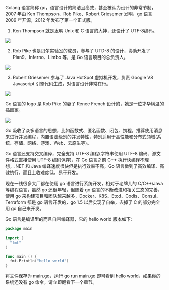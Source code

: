 Golang 语言简称 go，语言设计的简洁且高效，甚至被认为设计的非常节制，2007 年由 Ken Thompson、Rob Pike、Robert Griesemer 发明，go 语言 2009 年开源，2012 年发布了第一个正式版。

1. Ken Thompson 就是发明 Unix 和 C 语言的大神，还设计了 UTF-8编码。

![](https://develop-developer.oss-cn-hangzhou.aliyuncs.com/images/kx5BnmXzJ6KgsLfe8-63rb59CqlIEUTSipCyaw0MzZ.jpg?x-oss-process=style/txt-water)

2. Rob Pike 也是贝尔实验室的成员，参与了 UTD-8 的设计，协助开发了 Plan9、Inferno、Limbo 等，是 Go 语言项目的总负责人。

![](https://develop-developer.oss-cn-hangzhou.aliyuncs.com/images/hMcsLT574fuyjfYMH-uUu1yEItrN41zSxdZc6j40Ly.jpg?x-oss-process=style/txt-water)

3. Robert Griesemer 参与了 Java HotSpot 虚拟机开发，负责 Google V8 Javascript 引擎代码生成，对语言设计非常在行。

![](https://develop-developer.oss-cn-hangzhou.aliyuncs.com/images/jje3Ma7aTJN9Kd8yX--ekXeU5XSXZLDzwfG9PUiGrd.jpg?x-oss-process=style/txt-water)

Go 语言的 logo 是 Rob Pike 的妻子 Renee French 设计的，她是一位才华横溢的插画家。

![](https://develop-developer.oss-cn-hangzhou.aliyuncs.com/images/cTYNmirJjSALJopHZ-GoLkdMR7_i9-rP25DAVhb9mR.jpg?x-oss-process=style/txt-water)

Go 吸收了众多语言的思想，比如函数式、匿名函数、闭包、携程，推荐使用消息来进行并发编程，内置语法级别的并发特性，特别适用于高性能和分布式领域(系统、存储、网络、游戏、Web、云原生等)。

Go 语言还支持交叉编译，完全支持 UTF-8 编程(字符串使用 UTF-8 编码、源文件格式直接使用 UTF-8 编码保存)，在 Go 语言之前 C++ 执行快编译不理想，.NET 和 Java 编译速度很快但是执行效率不高，Go 语言做到了高效编译、高效执行，而且上收难度低，易于开发。

现在一线很多大厂都在使用 go 语言进行系统开发，相对于老牌儿的 C/C++/Java 等编程语言，虽然 go 还很年轻，但随着 go 语言的不断改进和相关生态的完善，使用 go 来构建项目和团队越来越多，Docker、K8S、Etcd、Codis、Consul、Terraform 都是 go 语言开发的，go 1.5 以后实现了自举，去掉了 C 的部分完全用 go 自己来开发。

Go 语言是编译型的而且自带编译器，它的 hello world 版本如下:

```go
package main

import (
  "fmt"
)

func main () {
  fmt.Println("hello world")
}
```

将文件保存为 main.go，运行 go run main.go 即可看到 hello world，如果你的系统还没有 go 命令，请立即翻看下一个章节。
